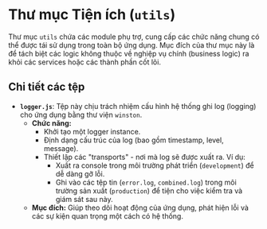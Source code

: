 # Thư mục Tiện ích (`utils`)

Thư mục `utils` chứa các module phụ trợ, cung cấp các chức năng chung có thể được tái sử dụng trong toàn bộ ứng dụng. Mục đích của thư mục này là để tách biệt các logic không thuộc về nghiệp vụ chính (business logic) ra khỏi các services hoặc các thành phần cốt lõi.

## Chi tiết các tệp

-   **`logger.js`**: Tệp này chịu trách nhiệm cấu hình hệ thống ghi log (logging) cho ứng dụng bằng thư viện `winston`.
    -   **Chức năng:**
        -   Khởi tạo một logger instance.
        -   Định dạng cấu trúc của log (bao gồm timestamp, level, message).
        -   Thiết lập các "transports" - nơi mà log sẽ được xuất ra. Ví dụ:
            -   Xuất ra console trong môi trường phát triển (`development`) để dễ dàng gỡ lỗi.
            -   Ghi vào các tệp tin (`error.log`, `combined.log`) trong môi trường sản xuất (`production`) để tiện cho việc kiểm tra và giám sát sau này.
    -   **Mục đích:** Giúp theo dõi hoạt động của ứng dụng, phát hiện lỗi và các sự kiện quan trọng một cách có hệ thống.
